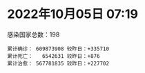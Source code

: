 
# 2022年10月05日 07:19
感染国家总数：198
```
累计确诊： 609873908 较昨日：+335710
累计死亡：   6542631 较昨日：+876
累计治愈： 567781835 较昨日：+227702
```
<div id="main" style="width:100%;height:800px;margin-bottom:10px;"></div>
<div id="second" style="width:100%;height:1000px;margin-bottom:10px;"></div>
<div id="third" style="width:100%;height:1000px;margin-bottom:10px;"></div>
<div id="last" style="width:100%;height:3000px;"></div>

<script>
import * as echarts from "echarts";
export default {
  mounted () {
    this.chart = echarts.init(document.getElementById("main"), "dark")
    this.secondChart = echarts.init(document.getElementById("second"), "dark")
    this.thirdChart = echarts.init(document.getElementById("third"), "dark")
    this.lastChart = echarts.init(document.getElementById("last"), "dark")
    var option = {
      tooltip: { trigger: "axis", axisPointer: { type: "shadow" } },
      legend: {},
      grid: { left: "3%", right: "4%", bottom: "3%", containLabel: true },
      xAxis: { type: "value" },
      yAxis: {
        type: "category", data: ["意大利","英国","韩国","德国","巴西","法国","印度","美国",]
      },
      series: [
        { name: "新增确诊", type: "bar", stack: "total", label: { show: true }, emphasis: { focus: "series" }, data: [60272,127,0,0,0,89185,1245,15771,] }, 
        { name: "累计确诊", type: "bar", stack: "total", label: { show: true }, emphasis: { focus: "series" }, data: [22602840,23893624,24848184,33386229,34726506,35573135,44600711,98301509,] }, 
        { name: "新增死亡", type: "bar", stack: "total", label: { show: true }, emphasis: { focus: "series" }, data: [60,0,0,0,0,74,0,242,] }, 
        { name: "累计死亡", type: "bar", stack: "total", label: { show: true }, emphasis: { focus: "series" }, data: [177257,207908,28528,150064,686421,155272,528716,1085302,] }, 
        { name: "累计治愈", type: "bar", stack: "total", label: { show: true }, emphasis: { focus: "series" }, data: [21933772,24692,24287793,32430400,33875877,34642938,44036152,95316565,] },]
    }
    this.chart.setOption(option);
    var secondOption = {
      tooltip: { trigger: "axis", axisPointer: { type: "shadow" } },
      legend: {},
      grid: { left: "3%", right: "4%", bottom: "3%", containLabel: true },
      xAxis: { type: "value" },
      yAxis: {
        type: "category", data: ["墨西哥","伊朗","荷兰","阿根廷","澳大利亚","越南","西班牙","土耳其","俄罗斯","日本",]
      },
      series: [
        { name: "新增确诊", type: "bar", stack: "total", label: { show: true }, emphasis: { focus: "series" }, data: [0,380,10490,0,0,1020,8114,0,21687,39723,] }, 
        { name: "累计确诊", type: "bar", stack: "total", label: { show: true }, emphasis: { focus: "series" }, data: [7090330,7550401,8441351,9711355,10243195,11482334,13431098,16873793,21094872,21385662,] }, 
        { name: "新增死亡", type: "bar", stack: "total", label: { show: true }, emphasis: { focus: "series" }, data: [0,10,13,0,0,2,83,0,107,65,] }, 
        { name: "累计死亡", type: "bar", stack: "total", label: { show: true }, emphasis: { focus: "series" }, data: [330131,144458,22663,129937,15228,43151,114262,101139,387666,45083,] }, 
        { name: "累计治愈", type: "bar", stack: "total", label: { show: true }, emphasis: { focus: "series" }, data: [6359142,7326757,8368043,9567826,10172662,10593986,13237757,16766536,20221339,20405373,] },]
    }
    this.secondChart.setOption(secondOption);
    var thirdOption = {
      tooltip: { trigger: "axis", axisPointer: { type: "shadow" } },
      legend: {},
      grid: { left: "3%", right: "4%", bottom: "3%", containLabel: true },
      xAxis: { type: "value" },
      yAxis: {
        type: "category", data: ["以色列","泰国","马来西亚","希腊","奥地利","乌克兰","葡萄牙","波兰","哥伦比亚","印度尼西亚",]
      },
      series: [
        { name: "新增确诊", type: "bar", stack: "total", label: { show: true }, emphasis: { focus: "series" }, data: [1492,0,1483,0,13853,0,1343,4619,0,2031,] }, 
        { name: "累计确诊", type: "bar", stack: "total", label: { show: true }, emphasis: { focus: "series" }, data: [4666020,4682132,4846592,4920192,5176787,5177217,5499469,6302275,6307372,6437750,] }, 
        { name: "新增死亡", type: "bar", stack: "total", label: { show: true }, emphasis: { focus: "series" }, data: [2,0,5,0,9,0,5,33,0,13,] }, 
        { name: "累计死亡", type: "bar", stack: "total", label: { show: true }, emphasis: { focus: "series" }, data: [11706,32771,36385,33111,20767,109206,25063,117631,141794,158156,] }, 
        { name: "累计治愈", type: "bar", stack: "total", label: { show: true }, emphasis: { focus: "series" }, data: [4646967,4642894,4787250,4861379,5040975,4987191,5405483,5335940,6134690,6262820,] },]
    }
    this.thirdChart.setOption(thirdOption);
    var lastOption = {
      tooltip: { trigger: "axis", axisPointer: { type: "shadow" } },
      legend: {},
      grid: { left: "3%", right: "4%", bottom: "3%", containLabel: true },
      xAxis: { type: "value" },
      yAxis: {
        type: "category", data: ["朝鲜","西撒哈拉","蒙特塞拉特岛","梵蒂冈","红宝石公主号","钻石公主号","圣文森特岛","列支敦士登公国","安圭拉","圣多美和普林西比","特克斯和凯科斯群岛","圣基茨和尼维斯","乍得","塞拉利昂","利比里亚","科摩罗","几内亚比绍","安提瓜和巴布达","尼日尔","厄立特里亚","也门","冈比亚","摩纳哥","中非共和国","吉布提","多米尼克","萨摩亚","赤道几内亚","塔吉克斯坦","南苏丹","尼加拉瓜","格林纳达","直布罗陀","圣马力诺","布基纳法索","东帝汶","刚果（布）","索马里","贝宁","圣卢西亚","马里","海地","莱索托","巴哈马","几内亚","多哥","坦桑尼亚","毛里求斯","阿鲁巴","巴布亚新几内亚","安道尔","塞舌尔","加蓬","布隆迪","叙利亚","不丹","佛得角","毛里塔尼亚","苏丹","马达加斯加","斐济","伯利兹","圭亚那","斯威士兰","新喀里多尼亚","法属波利尼西亚","苏里南","科特迪瓦","马拉维","塞内加尔","刚果（金）","法属圭亚那","巴巴多斯","安哥拉","马耳他","喀麦隆","卢旺达","柬埔寨","波多黎各","牙买加","纳米比亚","乌干达","加纳","特立尼达和多巴哥","马尔代夫","阿富汗","萨尔瓦多","冰岛","吉尔吉斯斯坦","老挝","马提尼克岛","文莱","莫桑比克","乌兹别克斯坦","津巴布韦","尼日利亚","阿尔及利亚","黑山","卢森堡","博茨瓦纳","阿尔巴尼亚","赞比亚","肯尼亚","北马其顿","阿曼","波黑","亚美尼亚","卡塔尔","洪都拉斯","埃塞俄比亚","利比亚","埃及","委内瑞拉","塞浦路斯","摩尔多瓦","爱沙尼亚","巴勒斯坦","缅甸","多米尼加","科威特","斯里兰卡","巴林","巴拉圭","沙特阿拉伯","阿塞拜疆","拉脱维亚","蒙古国","乌拉圭","巴拿马","白俄罗斯","尼泊尔","厄瓜多尔","阿联酋","哥斯达黎加","玻利维亚","古巴","危地马拉","突尼斯","斯洛文尼亚","黎巴嫩","克罗地亚","立陶宛","保加利亚","摩洛哥","芬兰","哈萨克斯坦","挪威","巴基斯坦","爱尔兰","约旦","格鲁吉亚","新西兰","斯洛伐克","新加坡","孟加拉国","匈牙利","塞尔维亚","伊拉克","瑞典","丹麦","罗马尼亚","菲律宾","南非","瑞士","捷克","秘鲁","加拿大","比利时","智利",]
      },
      series: [
        { name: "新增确诊", type: "bar", stack: "total", label: { show: true }, emphasis: { focus: "series" }, data: [0,0,0,0,0,0,0,0,0,0,0,0,0,0,0,0,0,0,0,0,0,0,44,0,0,0,0,0,0,0,0,0,0,0,0,0,0,0,0,0,3,0,0,0,0,11,0,0,0,0,0,0,0,64,0,126,7,11,0,0,0,0,0,0,27,0,0,0,4,0,0,0,0,0,27,0,0,0,0,0,0,0,0,0,0,145,0,186,0,0,0,0,0,0,0,0,8,158,0,0,47,0,6,74,431,46,0,748,0,11,3,0,0,0,0,1316,0,0,0,0,8,439,0,155,96,991,0,0,0,0,40,0,365,0,0,1,927,0,3981,48,571,1757,0,30,0,0,0,0,0,0,0,0,535,7146,0,0,2230,0,0,1120,1419,1354,723,24847,0,0,0,8828,1761,] }, 
        { name: "累计确诊", type: "bar", stack: "total", label: { show: true }, emphasis: { focus: "series" }, data: [1,10,11,29,620,712,2298,3026,3866,6230,6380,6541,7590,7751,7974,8471,8796,9098,9931,10173,11935,12508,14666,14923,15690,15747,15941,17016,17786,17823,18491,19536,20095,20828,21631,23253,24837,27216,27638,29408,32686,33756,34490,37309,37909,39116,39440,40478,42914,45010,46227,47141,48713,50193,57313,62095,62383,62840,63285,66684,68242,68854,71351,73410,74179,76599,81106,87293,88034,88408,92893,93974,102580,103131,114757,121652,132504,137897,151732,151931,169253,169396,169685,183181,185082,199690,201785,205823,206160,215909,221618,227756,230312,244245,257538,265431,270690,280715,288658,326329,332337,333555,338455,343143,398424,398796,443785,454244,456391,493627,507008,515645,544884,587994,589388,603185,620548,622802,645952,658520,670813,682114,716543,816975,821757,933476,983004,986446,987613,994037,999829,1005521,1029082,1072807,1108415,1111207,1126214,1145686,1191573,1216190,1234358,1253167,1261287,1265008,1292940,1393720,1462560,1572778,1663653,1746997,1780691,1789425,1844988,1924139,2026908,2094142,2369245,2459982,2588441,3115058,3272010,3957112,4019800,4109154,4113902,4145449,4251611,4553333,4634889,] }, 
        { name: "新增死亡", type: "bar", stack: "total", label: { show: true }, emphasis: { focus: "series" }, data: [0,0,0,0,0,0,0,0,0,0,0,0,0,0,0,0,0,0,0,0,0,0,0,0,0,0,0,0,0,0,0,0,0,0,0,0,0,0,0,0,0,0,0,0,0,0,0,0,0,0,0,0,0,0,0,0,0,0,0,0,0,0,0,0,0,0,0,0,0,0,0,0,0,0,0,0,0,0,0,0,0,0,0,0,0,0,0,0,0,0,0,0,0,0,0,0,0,0,0,0,0,0,0,2,0,1,0,0,0,0,0,0,0,0,0,11,0,0,0,0,1,0,0,3,2,8,0,0,0,0,0,0,1,0,0,0,3,0,1,2,8,3,0,0,0,0,0,0,0,0,0,0,3,2,0,0,11,0,0,1,20,36,0,9,0,0,0,17,8,] }, 
        { name: "累计死亡", type: "bar", stack: "total", label: { show: true }, emphasis: { focus: "series" }, data: [1,1,1,0,10,13,12,59,12,77,36,46,193,126,294,161,175,146,312,103,2157,372,63,113,189,74,29,183,125,138,225,237,108,118,387,138,386,1352,163,391,742,857,706,833,453,285,845,1025,227,668,155,169,306,38,3163,21,410,995,4961,1410,878,686,1281,1422,314,649,1385,826,2682,1968,1443,410,560,1917,806,1935,1467,3056,2609,3320,4065,3628,1459,4207,308,7803,4229,213,2991,758,1044,225,2222,1637,5603,3155,6879,2782,1123,2789,3588,4017,5678,9539,4260,16138,8691,682,10993,7572,6437,24613,5816,1182,11844,2692,5403,19458,4384,2563,16764,1520,19591,9360,9921,6006,2179,7495,8502,7118,12018,35899,2346,8913,22237,8530,19811,29249,6827,10681,16930,9330,37727,16278,5981,13692,4098,30619,7905,14122,16900,2992,20465,1624,29371,47503,17042,25355,20194,7088,67054,63078,102185,14192,41142,216607,45218,32690,61227,] }, 
        { name: "累计治愈", type: "bar", stack: "total", label: { show: true }, emphasis: { focus: "series" }, data: [0,9,2,29,0,699,2233,2948,3849,6132,6321,6482,4874,4393,7659,8305,8301,8923,8890,10065,9124,12028,14540,14520,15427,15651,1605,16691,17264,17335,4225,19248,16579,20544,21143,23102,24006,13182,27322,28475,31697,31410,25980,36120,36982,38662,183,38843,42438,43982,46011,46446,48307,49846,54107,61564,61906,61798,57394,65251,66302,68103,70002,71960,73847,33500,49626,86423,84878,86332,83520,11254,101812,101155,113277,118616,131027,134767,129614,99392,164813,100431,167712,175288,163687,178270,179410,75685,196406,7660,0,222140,227964,241486,251520,258394,182324,276679,283668,322955,327004,329461,332711,333158,384669,376654,431560,447572,132498,471964,500519,442182,538288,579779,504142,524990,608749,597898,641157,655316,653988,677529,696811,804033,811060,891237,979784,977955,978039,985592,987013,965970,1008171,860711,1053963,1102593,1106062,983630,1154476,1087587,1212969,1221491,1214007,1248614,1268630,1378888,1457390,1537813,1650184,1731007,1637293,1777436,1819173,1839062,1966645,2014175,2313310,2433704,2550694,3096058,3187015,3867242,3909265,4023391,4050715,3920718,4141988,4458902,4561431,] },]
    }
    this.lastChart.setOption(lastOption);
  }
};
</script>

|国家|新增确诊|累计确诊|新增死亡|累计死亡|累计治愈|
|:--:|---:|---:|---:|---:|---:|
|美国|15771|98301509|242|1085302|95316565|
|印度|1245|44600711|0|528716|44036152|
|法国|89185|35573135|74|155272|34642938|
|巴西|0|34726506|0|686421|33875877|
|德国|0|33386229|0|150064|32430400|
|韩国|0|24848184|0|28528|24287793|
|英国|127|23893624|0|207908|24692|
|意大利|60272|22602840|60|177257|21933772|
|日本|39723|21385662|65|45083|20405373|
|俄罗斯|21687|21094872|107|387666|20221339|
|土耳其|0|16873793|0|101139|16766536|
|西班牙|8114|13431098|83|114262|13237757|
|越南|1020|11482334|2|43151|10593986|
|澳大利亚|0|10243195|0|15228|10172662|
|阿根廷|0|9711355|0|129937|9567826|
|荷兰|10490|8441351|13|22663|8368043|
|伊朗|380|7550401|10|144458|7326757|
|墨西哥|0|7090330|0|330131|6359142|
|印度尼西亚|2031|6437750|13|158156|6262820|
|哥伦比亚|0|6307372|0|141794|6134690|
|波兰|4619|6302275|33|117631|5335940|
|葡萄牙|1343|5499469|5|25063|5405483|
|乌克兰|0|5177217|0|109206|4987191|
|奥地利|13853|5176787|9|20767|5040975|
|希腊|0|4920192|0|33111|4861379|
|马来西亚|1483|4846592|5|36385|4787250|
|泰国|0|4682132|0|32771|4642894|
|以色列|1492|4666020|2|11706|4646967|
|智利|1761|4634889|8|61227|4561431|
|比利时|8828|4553333|17|32690|4458902|
|加拿大|0|4251611|0|45218|4141988|
|秘鲁|0|4145449|0|216607|3920718|
|捷克|0|4113902|0|41142|4050715|
|瑞士|24847|4109154|9|14192|4023391|
|南非|723|4019800|0|102185|3909265|
|菲律宾|1354|3957112|36|63078|3867242|
|罗马尼亚|1419|3272010|20|67054|3187015|
|丹麦|1120|3115058|1|7088|3096058|
|瑞典|0|2588441|0|20194|2550694|
|伊拉克|0|2459982|0|25355|2433704|
|塞尔维亚|2230|2369245|11|17042|2313310|
|匈牙利|0|2094142|0|47503|2014175|
|孟加拉国|0|2026908|0|29371|1966645|
|新加坡|7146|1924139|2|1624|1839062|
|斯洛伐克|535|1844988|3|20465|1819173|
|新西兰|0|1789425|0|2992|1777436|
|格鲁吉亚|0|1780691|0|16900|1637293|
|约旦|0|1746997|0|14122|1731007|
|爱尔兰|0|1663653|0|7905|1650184|
|巴基斯坦|0|1572778|0|30619|1537813|
|挪威|0|1462560|0|4098|1457390|
|哈萨克斯坦|0|1393720|0|13692|1378888|
|芬兰|0|1292940|0|5981|1268630|
|摩洛哥|30|1265008|0|16278|1248614|
|保加利亚|0|1261287|0|37727|1214007|
|立陶宛|1757|1253167|3|9330|1221491|
|克罗地亚|571|1234358|8|16930|1212969|
|黎巴嫩|48|1216190|2|10681|1087587|
|斯洛文尼亚|3981|1191573|1|6827|1154476|
|突尼斯|0|1145686|0|29249|983630|
|危地马拉|927|1126214|3|19811|1106062|
|古巴|1|1111207|0|8530|1102593|
|玻利维亚|0|1108415|0|22237|1053963|
|哥斯达黎加|0|1072807|0|8913|860711|
|阿联酋|365|1029082|1|2346|1008171|
|厄瓜多尔|0|1005521|0|35899|965970|
|尼泊尔|40|999829|0|12018|987013|
|白俄罗斯|0|994037|0|7118|985592|
|巴拿马|0|987613|0|8502|978039|
|乌拉圭|0|986446|0|7495|977955|
|蒙古国|0|983004|0|2179|979784|
|拉脱维亚|991|933476|8|6006|891237|
|阿塞拜疆|96|821757|2|9921|811060|
|沙特阿拉伯|155|816975|3|9360|804033|
|巴拉圭|0|716543|0|19591|696811|
|巴林|439|682114|0|1520|677529|
|斯里兰卡|8|670813|1|16764|653988|
|科威特|0|658520|0|2563|655316|
|多米尼加|0|645952|0|4384|641157|
|缅甸|0|622802|0|19458|597898|
|巴勒斯坦|0|620548|0|5403|608749|
|爱沙尼亚|1316|603185|11|2692|524990|
|摩尔多瓦|0|589388|0|11844|504142|
|塞浦路斯|0|587994|0|1182|579779|
|委内瑞拉|0|544884|0|5816|538288|
|埃及|0|515645|0|24613|442182|
|利比亚|3|507008|0|6437|500519|
|埃塞俄比亚|11|493627|0|7572|471964|
|洪都拉斯|0|456391|0|10993|132498|
|卡塔尔|748|454244|0|682|447572|
|亚美尼亚|0|443785|0|8691|431560|
|波黑|46|398796|1|16138|376654|
|阿曼|431|398424|0|4260|384669|
|北马其顿|74|343143|2|9539|333158|
|肯尼亚|6|338455|0|5678|332711|
|赞比亚|0|333555|0|4017|329461|
|阿尔巴尼亚|47|332337|0|3588|327004|
|博茨瓦纳|0|326329|0|2789|322955|
|卢森堡|0|288658|0|1123|283668|
|黑山|158|280715|0|2782|276679|
|阿尔及利亚|8|270690|0|6879|182324|
|尼日利亚|0|265431|0|3155|258394|
|津巴布韦|0|257538|0|5603|251520|
|乌兹别克斯坦|0|244245|0|1637|241486|
|莫桑比克|0|230312|0|2222|227964|
|文莱|0|227756|0|225|222140|
|马提尼克岛|0|221618|0|1044|0|
|老挝|0|215909|0|758|7660|
|吉尔吉斯斯坦|0|206160|0|2991|196406|
|冰岛|186|205823|0|213|75685|
|萨尔瓦多|0|201785|0|4229|179410|
|阿富汗|145|199690|0|7803|178270|
|马尔代夫|0|185082|0|308|163687|
|特立尼达和多巴哥|0|183181|0|4207|175288|
|加纳|0|169685|0|1459|167712|
|乌干达|0|169396|0|3628|100431|
|纳米比亚|0|169253|0|4065|164813|
|牙买加|0|151931|0|3320|99392|
|波多黎各|0|151732|0|2609|129614|
|柬埔寨|0|137897|0|3056|134767|
|卢旺达|0|132504|0|1467|131027|
|喀麦隆|0|121652|0|1935|118616|
|马耳他|27|114757|0|806|113277|
|安哥拉|0|103131|0|1917|101155|
|巴巴多斯|0|102580|0|560|101812|
|法属圭亚那|0|93974|0|410|11254|
|刚果（金）|0|92893|0|1443|83520|
|塞内加尔|0|88408|0|1968|86332|
|马拉维|4|88034|0|2682|84878|
|科特迪瓦|0|87293|0|826|86423|
|苏里南|0|81106|0|1385|49626|
|法属波利尼西亚|0|76599|0|649|33500|
|新喀里多尼亚|27|74179|0|314|73847|
|斯威士兰|0|73410|0|1422|71960|
|圭亚那|0|71351|0|1281|70002|
|伯利兹|0|68854|0|686|68103|
|斐济|0|68242|0|878|66302|
|马达加斯加|0|66684|0|1410|65251|
|苏丹|0|63285|0|4961|57394|
|毛里塔尼亚|11|62840|0|995|61798|
|佛得角|7|62383|0|410|61906|
|不丹|126|62095|0|21|61564|
|叙利亚|0|57313|0|3163|54107|
|布隆迪|64|50193|0|38|49846|
|加蓬|0|48713|0|306|48307|
|塞舌尔|0|47141|0|169|46446|
|安道尔|0|46227|0|155|46011|
|巴布亚新几内亚|0|45010|0|668|43982|
|阿鲁巴|0|42914|0|227|42438|
|毛里求斯|0|40478|0|1025|38843|
|坦桑尼亚|0|39440|0|845|183|
|多哥|11|39116|0|285|38662|
|几内亚|0|37909|0|453|36982|
|巴哈马|0|37309|0|833|36120|
|莱索托|0|34490|0|706|25980|
|海地|0|33756|0|857|31410|
|马里|3|32686|0|742|31697|
|圣卢西亚|0|29408|0|391|28475|
|贝宁|0|27638|0|163|27322|
|索马里|0|27216|0|1352|13182|
|刚果（布）|0|24837|0|386|24006|
|东帝汶|0|23253|0|138|23102|
|布基纳法索|0|21631|0|387|21143|
|圣马力诺|0|20828|0|118|20544|
|直布罗陀|0|20095|0|108|16579|
|格林纳达|0|19536|0|237|19248|
|尼加拉瓜|0|18491|0|225|4225|
|南苏丹|0|17823|0|138|17335|
|塔吉克斯坦|0|17786|0|125|17264|
|赤道几内亚|0|17016|0|183|16691|
|萨摩亚|0|15941|0|29|1605|
|多米尼克|0|15747|0|74|15651|
|吉布提|0|15690|0|189|15427|
|中非共和国|0|14923|0|113|14520|
|摩纳哥|44|14666|0|63|14540|
|冈比亚|0|12508|0|372|12028|
|也门|0|11935|0|2157|9124|
|厄立特里亚|0|10173|0|103|10065|
|尼日尔|0|9931|0|312|8890|
|安提瓜和巴布达|0|9098|0|146|8923|
|几内亚比绍|0|8796|0|175|8301|
|科摩罗|0|8471|0|161|8305|
|利比里亚|0|7974|0|294|7659|
|塞拉利昂|0|7751|0|126|4393|
|乍得|0|7590|0|193|4874|
|圣基茨和尼维斯|0|6541|0|46|6482|
|特克斯和凯科斯群岛|0|6380|0|36|6321|
|圣多美和普林西比|0|6230|0|77|6132|
|安圭拉|0|3866|0|12|3849|
|列支敦士登公国|0|3026|0|59|2948|
|圣文森特岛|0|2298|0|12|2233|
|钻石公主号|0|712|0|13|699|
|红宝石公主号|0|620|0|10|0|
|梵蒂冈|0|29|0|0|29|
|蒙特塞拉特岛|0|11|0|1|2|
|西撒哈拉|0|10|0|1|9|
|朝鲜|0|1|0|1|0|

